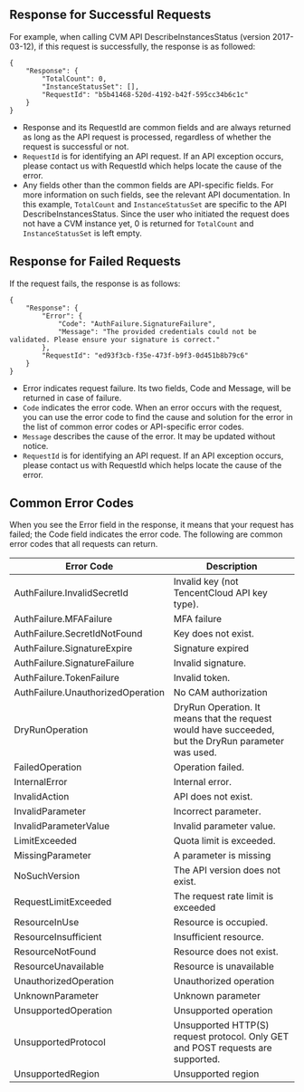 ## Response for Successful Requests

For example, when calling CVM API DescribeInstancesStatus (version 2017-03-12), if this request is successfully, the response is as followed:

    {
        "Response": {
            "TotalCount": 0,
            "InstanceStatusSet": [],
            "RequestId": "b5b41468-520d-4192-b42f-595cc34b6c1c"
        }
    }

* Response and its RequestId are common fields and are always returned as long as the API request is processed, regardless of whether the request is successful or not.
* `RequestId` is for identifying an API request. If an API exception occurs, please contact us with RequestId which helps locate the cause of the error.
* Any fields other than the common fields are API-specific fields. For more information on such fields, see the relevant API documentation. In this example, `TotalCount` and `InstanceStatusSet` are specific to the API DescribeInstancesStatus. Since the user who initiated the request does not have a CVM instance yet, 0 is returned for `TotalCount` and `InstanceStatusSet` is left empty.

## Response for Failed Requests

If the request fails, the response is as follows:

    {
        "Response": {
            "Error": {
                "Code": "AuthFailure.SignatureFailure",
                "Message": "The provided credentials could not be validated. Please ensure your signature is correct."
            },
            "RequestId": "ed93f3cb-f35e-473f-b9f3-0d451b8b79c6"
        }
    }

* Error indicates request failure. Its two fields, Code and Message, will be returned in case of failure. 
* `Code` indicates the error code. When an error occurs with the request, you can use the error code to find the cause and solution for the error in the list of common error codes or API-specific error codes.
* `Message` describes the cause of the error. It may be updated without notice.
* `RequestId` is for identifying an API request. If an API exception occurs, please contact us with RequestId which helps locate the cause of the error.


## Common Error Codes


When you see the Error field in the response, it means that your request has failed; the Code field indicates the error code. The following are common error codes that all requests can return.


| Error Code | Description |
|----------|----------|
| AuthFailure.InvalidSecretId | Invalid key (not TencentCloud API key type). |
| AuthFailure.MFAFailure | MFA failure |
| AuthFailure.SecretIdNotFound | Key does not exist. |
| AuthFailure.SignatureExpire | Signature expired |
| AuthFailure.SignatureFailure | Invalid signature. |
| AuthFailure.TokenFailure | Invalid token. |
| AuthFailure.UnauthorizedOperation | No CAM authorization |
| DryRunOperation | DryRun Operation. It means that the request would have succeeded, but the DryRun parameter was used.  |
| FailedOperation | Operation failed. |
| InternalError | Internal error. |
| InvalidAction | API does not exist. |
| InvalidParameter | Incorrect parameter. |
| InvalidParameterValue | Invalid parameter value. |
| LimitExceeded | Quota limit is exceeded. |
| MissingParameter | A parameter is missing |
| NoSuchVersion | The API version does not exist. |
| RequestLimitExceeded | The request rate limit is exceeded |
| ResourceInUse | Resource is occupied. |
| ResourceInsufficient | Insufficient resource. |
| ResourceNotFound | Resource does not exist. |
| ResourceUnavailable | Resource is unavailable |
| UnauthorizedOperation | Unauthorized operation |
| UnknownParameter | Unknown parameter |
| UnsupportedOperation | Unsupported operation |
| UnsupportedProtocol | Unsupported HTTP(S) request protocol. Only GET and POST requests are supported. |
| UnsupportedRegion | Unsupported region |
